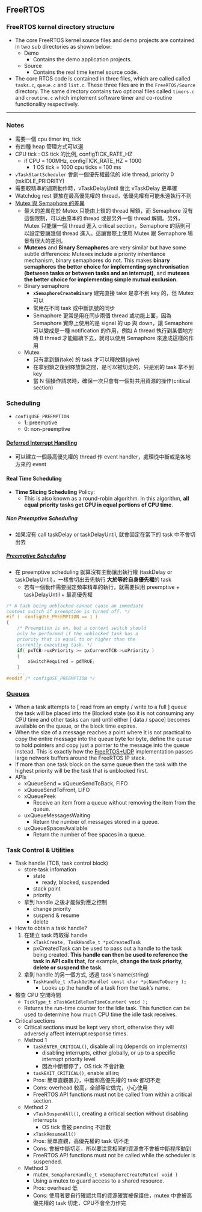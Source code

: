 ## FreeRTOS

### FreeRTOS kernel directory structure
- The core FreeRTOS kernel source files and demo projects are contained in two sub directories as shown below:
    - Demo
        - Contains the demo application projects.
    - Source
        - Contains the real time kernel source code.
- The core RTOS code is contained in three files, which are called called `tasks.c`, `queue.c` and `list.c`. These three files are in the `FreeRTOS/Source` directory. The same directory contains two optional files called `timers.c` and `croutine.c` which implement software timer and co-routine functionality respectively.
----
### Notes
- 需要一個 cpu timer irq, tick
- 有四種 heap 管理方式可以選
- CPU tick : OS tick 的比例, configTICK_RATE_HZ
    - if CPU = 100MHz, configTICK_RATE_HZ = 1000
        - 1 OS tick = 1000 cpu ticks = 100 ms
- `vTaskStartScheduler` 會創一個優先權最低的 idle thread, priority 0 (tskIDLE_PRIORITY)
- 需要較精準的週期動作時，vTaskDelayUntil 會比 vTaskDelay 更準確
- Watchdog rest 要放在最高優先權的 thread，低優先權有可能永遠執行不到
- [Mutex 與 Semaphore 的差異](https://jasonblog.github.io/note/linux_system/mutex_yu_semaphore_zui_da_de_cha_yi_shi.html)
    - 最大的差異在於 Mutex 只能由上鎖的 thread 解鎖，而 Semaphore 沒有這個限制，可以由原本的 thread 或是另外一個 thread 解開。另外，Mutex 只能讓一個 thread 進入 critical section，Semaphore 的話則可以設定要讓幾個 thread 進入。這讓實際上使用 Mutex 跟 Semaphore 場景有很大的差別。
    - **Mutexes** and **Binary Semaphores** are very similar but have some subtle differences: Mutexes include a priority inheritance mechanism, binary semaphores do not. This makes **binary semaphores the better choice for implementing synchronisation (between tasks or between tasks and an interrupt)**, and **mutexes the better choice for implementing simple mutual exclusion**.
    - Binary semaphore
        - **`xSemaphoreCreateBinary`** 建完直接 take 是拿不到 key 的，但 Mutex 可以
        - 常用在不同 task 或中斷訊號的同步
        - Semaphore 更常是用在同步兩個 thread 或功能上面，因為 Semaphore 實際上使用的是 signal 的 up 與 down，讓 Semaphore 可以變成是一種 notification 的作用，例如 A thread 執行到某個地方時 B thread 才能繼續下去，就可以使用 Semaphore 來達成這樣的作用
    - Mutex
        - 只有拿到鎖(take) 的 task 才可以釋放鎖(give)
        - 在拿到鎖之後到釋放鎖之間，是可以被切走的，只是別的 task 拿不到 key
        - 當 N 個操作請求時，確保一次只會有一個對共用資源的操作(critical section)
        

### Scheduling
- `configUSE_PREEMPTION`
    - 1: preemptive
    - 0: non-preemptive
#### [Deferred Interrupt Handling](https://www.freertos.org/deferred_interrupt_processing.html)
- 可以建立一個最高優先權的 thread 作 event handler，處理從中斷或是各地方來的 event

#### Real Time Scheduling
- **Time Slicing Scheduling** Policy: 
    - This is also known as a round-robin algorithm. In this algorithm, **all equal priority tasks get CPU in equal portions of CPU time**.
##### Non Preemptive Scheduling
- 如果沒有 call taskDelay or taskDelayUntil, 就會固定在當下的 task 中不會切出去

##### [Preemptive Scheduling](https://www.sciencedirect.com/topics/engineering/preemptive-scheduling)
- 在 preemptive scheduling 就算沒有主動讓出執行權 (taskDelay or taskDelayUntil)，一樣會切出去先執行 **大於等於自身優先權**的 task
    - 若有一個動作需要固定頻率精準的執行，就需要採用 preemptive + taskDelayUntil + 最高優先權
```c
/* A task being unblocked cannot cause an immediate
context switch if preemption is turned off. */
#if (  configUSE_PREEMPTION == 1 )
{
    /* Preemption is on, but a context switch should
    only be performed if the unblocked task has a
    priority that is equal to or higher than the
    currently executing task. */
    if( pxTCB->uxPriority >= pxCurrentTCB->uxPriority )
    {
        xSwitchRequired = pdTRUE;
    }
    ...
#endif /* configUSE_PREEMPTION */
```

### [Queues](https://www.freertos.org/Embedded-RTOS-Queues.html)
- When a task attempts to [ read from an empty / write to a full ] queue the task will be placed into the Blocked state (so it is not consuming any CPU time and other tasks can run) until either [ data / space]  becomes available on the queue, or the block time expires.
- When the size of a message reaches a point where it is not practical to copy the entire message into the queue byte for byte, define the queue to hold pointers and copy just a pointer to the message into the queue instead. This is exactly how the [FreeRTOS+UDP](https://www.freertos.org/FreeRTOS-Plus/FreeRTOS_Plus_UDP/FreeRTOS_Plus_UDP.html) implementation passes large network buffers around the FreeRTOS IP stack.
- If more than one task block on the same queue then the task with the highest priority will be the task that is unblocked first.
- APIs
    - xQueueSend =  xQueueSendToBack, FIFO
    - xQueueSendToFront, LIFO
    - xQueuePeek
        - Receive an item from a queue without removing the item from the queue.
    - uxQueueMessagesWaiting
        - Return the number of messages stored in a queue.
    - uxQueueSpacesAvailable
        - Return the number of free spaces in a queue.
    
### Task Control & Utilities
- Task handle (TCB, task control block)
    - store task infomation
        - state
            - ready, blocked, suspended
        - stack point
        - priority
    - 拿到 handle 之後才能做對應之控制
        - change priority
        - suspend & resume
        - delete
- How to obtain a task handle?
    1. 在建立 task 時取得 handle
        - `xTaskCreate, TaskHandle_t *pxCreatedTask`
        - pxCreatedTask can be used to pass out a handle to the task being created. **This handle can then be used to reference the task in API calls that**, for example, **change the task priority, delete or suspend the task**.
    1. 拿到 handle 的另一個方式, 透過 task's name(string)
        - `TaskHandle_t xTaskGetHandle( const char *pcNameToQuery );`
            - Looks up the handle of a task from the task’s name.
- 檢查 CPU 空閒時間
    - `TickType_t xTaskGetIdleRunTimeCounter( void );`
    - Returns the run-time counter for the Idle task. This function can be used to determine how much CPU time the idle task receives.
- Critical sections
    - Critical sections must be kept very short, otherwise they will adversely affect interrupt response times.
    - Method 1
        - `taskENTER_CRITICAL()`, disable all irq (depends on implements)
            - disabling interrupts, either globally, or up to a specific interrupt priority level
            - 因為中斷都停了，OS tick 不會計數
        - `taskEXIT_CRITICAL()`, enable all irq
        - Pros: 簡單直觀暴力，中斷和高優先權的 task 都切不走
        - Cons: overhead 較高，全部等它做完，小心使用
        - FreeRTOS API functions must not be called from within a critical section.
    - Method 2
        - `vTaskSuspendAll()`, creating a critical section without disabling interrupts
            - OS tick 會被 pending 不計數
        - `xTaskResumeAll()`
        - Pros: 簡單直觀，高優先權的 task 切不走
        - Cons: 會被中斷切走，所以要注意相同的資源會不會被中斷程序動到
        - FreeRTOS API functions must not be called while the scheduler is suspended.
    - Method 3
        - mutex, `SemaphoreHandle_t xSemaphoreCreateMutex( void )`
        - Using a mutex to guard access to a shared resource.
        - Pros: overhead 低
        - Cons: 使用者要自行確認共用的資源確實被保護住，mutex 中會被高優先權的 task 切走，CPU不會全力作完

